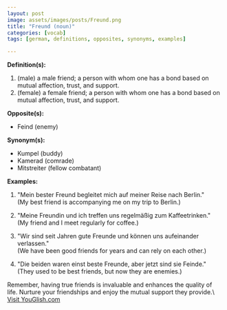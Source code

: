 ```yaml
---
layout: post
image: assets/images/posts/Freund.png
title: "Freund (noun)"
categories: [vocab]
tags: [german, definitions, opposites, synonyms, examples]

---
```


**Definition(s):**

1. (male) a male friend; a person with whom one has a bond based on mutual affection, trust, and support.
2. (female) a female friend; a person with whom one has a bond based on mutual affection, trust, and support.

**Opposite(s):**

- Feind (enemy)

**Synonym(s):**

- Kumpel (buddy)
- Kamerad (comrade)
- Mitstreiter (fellow combatant)

**Examples:**

1. "Mein bester Freund begleitet mich auf meiner Reise nach Berlin."  
   (My best friend is accompanying me on my trip to Berlin.)
   
2. "Meine Freundin und ich treffen uns regelmäßig zum Kaffeetrinken."  
   (My friend and I meet regularly for coffee.)
   
3. "Wir sind seit Jahren gute Freunde und können uns aufeinander verlassen."  
   (We have been good friends for years and can rely on each other.)
   
4. "Die beiden waren einst beste Freunde, aber jetzt sind sie Feinde."  
   (They used to be best friends, but now they are enemies.)
   
Remember, having true friends is invaluable and enhances the quality of life. Nurture your friendships and enjoy the mutual support they provide.\ <a id="yg-widget-0" class="youglish-widget" data-query="Freund" data-lang="german" data-components="8412" data-auto-start="0" data-bkg-color="theme_light" data-title="How%20to%20pronounce%20Freund%20in%20German"  rel="nofollow" href="https://youglish.com">Visit YouGlish.com</a><script async src="https://youglish.com/public/emb/widget.js" charset="utf-8"></script>